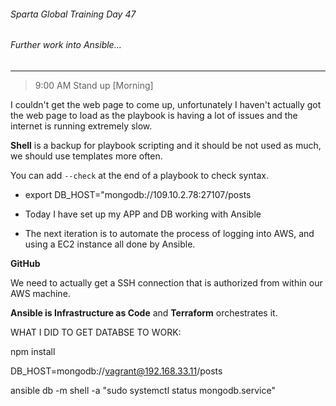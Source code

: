 ###### Sparta Global Training Day 47
###### Further work into Ansible...
___

> 9:00 AM Stand up [Morning]

I couldn't get the web page to come up, unfortunately I haven't actually got
 the web page to load as the playbook is having a lot of issues and the internet is running extremely slow.

**Shell** is a backup for playbook scripting and it should be not used as much, we should use templates more often.

You can add `--check` at the end of a playbook to check syntax.

* export DB_HOST="mongodb://109.10.2.78:27107/posts

* Today I have set up my APP and DB working with Ansible
* The next iteration is to automate the process of logging into AWS, and using a EC2 instance all done by Ansible.

**GitHub**

We need to actually get a SSH connection that is authorized from within our AWS machine.

**Ansible is Infrastructure as Code** and **Terraform**  orchestrates it.

WHAT I DID TO GET DATABSE TO WORK:

npm install 

DB_HOST=mongodb://vagrant@192.168.33.11/posts

ansible db -m shell -a "sudo systemctl status mongodb.service"
